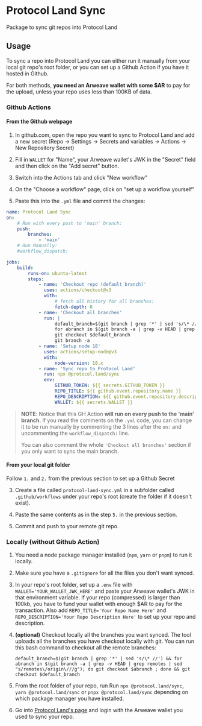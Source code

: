 # Protocol Land Sync

Package to sync git repos into Protocol Land

## Usage

To sync a repo into Protocol Land you can either run it manually from your local git repo's root folder, or you can set up a Github Action if you have it hosted in Github.

For both methods, **you need an Arweave wallet with some $AR** to pay for the upload, unless your repo uses less than 100KB of data.

### Github Actions

#### From the Github webpage

1. In github.com, open the repo you want to sync to Protocol Land and add a new secret
   (Repo -> Settings -> Secrets and variables -> Actions -> New Repository Secret)

2. Fill in `WALLET` for "Name", your Arweave wallet's JWK in the "Secret" field and then click on the "Add secret" button.

3. Switch into the Actions tab and click "New workflow"

4. On the "Choose a workflow" page, click on "set up a workflow yourself"

5. Paste this into the `.yml` file and commit the changes:

```yaml
name: Protocol Land Sync
on:
    # Run with every push to 'main' branch:
    push:
        branches:
            - 'main'
    # Run Manually:
    #workflow_dispatch:

jobs:
    build:
        runs-on: ubuntu-latest
        steps:
            - name: 'Checkout repo (default branch)'
              uses: actions/checkout@v3
              with:
                  # fetch all history for all branches:
                  fetch-depth: 0
            - name: 'Checkout all branches'
              run: |
                  default_branch=$(git branch | grep '*' | sed 's/\* //')
                  for abranch in $(git branch -a | grep -v HEAD | grep remotes | sed "s/remotes\/origin\///g"); do git checkout $abranch ; done
                  git checkout $default_branch
                  git branch -a
            - name: 'Setup node 18'
              uses: actions/setup-node@v3
              with:
                  node-version: 18.x
            - name: 'Sync repo to Protocol Land'
              run: npx @protocol.land/sync
              env:
                  GITHUB_TOKEN: ${{ secrets.GITHUB_TOKEN }}
                  REPO_TITLE: ${{ github.event.repository.name }}
                  REPO_DESCRIPTION: ${{ github.event.repository.description }}
                  WALLET: ${{ secrets.WALLET }}
```

> **NOTE**: Notice that this GH Action **will run on every push to the 'main' branch**.
> If you read the comments on the `.yml` code, you can change it to be run manually by commenting the 3 lines after the `on:` and uncommenting the `workflow_dispatch:` line.
>
> You can also comment the whole `'Checkout all branches'` section if you only want to sync the main branch.

#### From your local git folder

Follow `1.` and `2.` from the previous section to set up a Github Secret

3. Create a file called `protocol-land-sync.yml` in a subfolder called `.github/workflows` under your repo's root (create the folder if it doesn't exist).

4. Paste the same contents as in the step `5.` in the previous section.

5. Commit and push to your remote git repo.

### Locally (without Github Action)

1. You need a node package manager installed (`npm`, `yarn` or `pnpm`) to run it locally.

2. Make sure you have a `.gitignore` for all the files you don't want synced.

3. In your repo's root folder, set up a `.env` file with `WALLET='YOUR_WALLET_JWK_HERE'` and paste your Arweave wallet's JWK in that environment variable. If your repo (compressed) is larger than 100kb, you have to fund your wallet with enough $AR to pay for the transaction. Also add `REPO_TITLE='Your Repo Name Here'` and `REPO_DESCRIPTION='Your Repo Description Here'` to set up your repo and description.

4. **(optional)** Checkout locally all the branches you want synced. The tool uploads all the branches you have checkout locally with git.
   You can run this bash command to checkout all the remote branches:

    `default_branch=$(git branch | grep '*' | sed 's/\* //') && for abranch in $(git branch -a | grep -v HEAD | grep remotes | sed "s/remotes\/origin\///g"); do git checkout $abranch ; done && git checkout $default_branch`

5. From the root folder of your repo, run Run `npx @protocol.land/sync`, `yarn @protocol.land/sync` or `pnpx @protocol.land/sync` depending on which package manager you have installed.

6. Go into [Protocol Land's page](https://protocol.land/) and login with the Arweave wallet you used to sync your repo.
